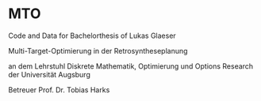 # MTO
Code and Data for 
Bachelorthesis of Lukas Glaeser

Multi-Target-Optimierung in der Retrosyntheseplanung

an dem Lehrstuhl Diskrete Mathematik, Optimierung und Options Research
der Universität Augsburg

Betreuer Prof. Dr. Tobias Harks
